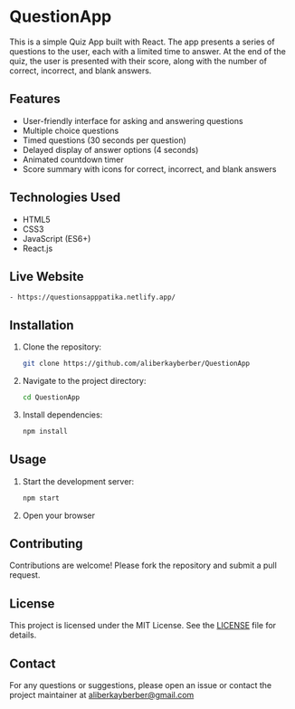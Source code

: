 # QuestionApp

This is a simple Quiz App built with React. The app presents a series of questions to the user, each with a limited time to answer. At the end of the quiz, the user is presented with their score, along with the number of correct, incorrect, and blank answers.

## Features

- User-friendly interface for asking and answering questions
- Multiple choice questions
- Timed questions (30 seconds per question)
- Delayed display of answer options (4 seconds)
- Animated countdown timer
- Score summary with icons for correct, incorrect, and blank answers

## Technologies Used

- HTML5
- CSS3
- JavaScript (ES6+)
- React.js

## Live Website

    - https://questionsapppatika.netlify.app/

## Installation

1. Clone the repository:
    ```bash
    git clone https://github.com/aliberkayberber/QuestionApp
    ```
2. Navigate to the project directory:
    ```bash
    cd QuestionApp
    ```
3. Install dependencies:
    ```bash
    npm install
    ```

## Usage

1. Start the development server:
    ```bash
    npm start
    ```
2. Open your browser 

## Contributing

Contributions are welcome! Please fork the repository and submit a pull request.

## License

This project is licensed under the MIT License. See the [LICENSE](LICENSE) file for details.

## Contact

For any questions or suggestions, please open an issue or contact the project maintainer at aliberkayberber@gmail.com